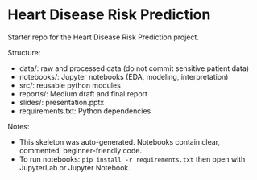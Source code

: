# Heart Disease Risk Prediction

Starter repo for the Heart Disease Risk Prediction project.

Structure:
- data/: raw and processed data (do not commit sensitive patient data)
- notebooks/: Jupyter notebooks (EDA, modeling, interpretation)
- src/: reusable python modules
- reports/: Medium draft and final report
- slides/: presentation.pptx
- requirements.txt: Python dependencies

Notes:
- This skeleton was auto-generated. Notebooks contain clear, commented, beginner-friendly code.
- To run notebooks: `pip install -r requirements.txt` then open with JupyterLab or Jupyter Notebook.
